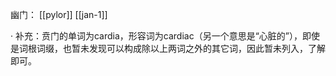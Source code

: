 
幽门：
[[pylor]]
[[jan-1]]

· 补充：贲门的单词为cardia，形容词为cardiac（另一个意思是“心脏的”），即使是词根词缀，也暂未发现可以构成除以上两词之外的其它词，因此暂未列入，了解即可。
